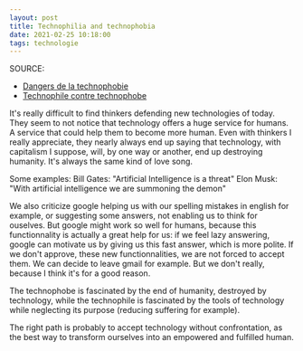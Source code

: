 ```yaml
---
layout: post
title: Technophilia and technophobia
date: 2021-02-25 10:18:00
tags: technologie
---
```


SOURCE: 
- [Dangers de la technophobie](https://www.youtube.com/watch?v=AUxvauMIZzQ)
- [Technophile contre technophobe](https://www.latribune.fr/opinions/tribunes/20140610trib000836155/technophiles-contre-technophobes-biophiles-contre-biophobes-un-essai-de-definition.html)

It's really difficult to find thinkers defending new technologies of today. They seem to not notice that technology offers a huge service for humans. A service that could help them to become more human. Even with thinkers I really appreciate, they nearly always end up saying that technology, with capitalism I suppose, will, by one way or another, end up destroying humanity. It's always the same kind of love song.

Some examples:
Bill Gates: "Artificial Intelligence is a threat"
Elon Musk: "With artificial intelligence we are summoning the demon"

We also criticize google helping us with our spelling mistakes in english for example, or suggesting some answers, not enabling us to think for ouselves. But google might work so well for humans, because this functionnality is actually a great help for us: if we feel lazy answering, google can motivate us by giving us this fast answer, which is more polite. If we don't approve, these new functionnalities, we are not forced to accept them. We can decide to leave gmail for example. But we don't really, because I think it's for a good reason.

The technophobe is fascinated by the end of humanity, destroyed by technology, while the technophile is fascinated by the tools of technology while neglecting its purpose (reducing suffering for example).

The right path is probably to accept technology without confrontation, as the best way to transform ourselves into an empowered and fulfilled human. 